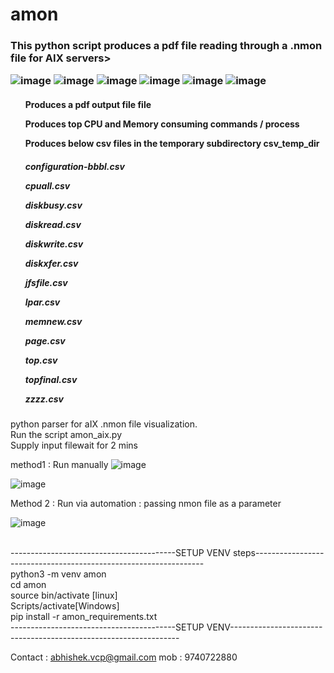 # amon
<h3>
<p>This python script produces a pdf file reading through a .nmon file for AIX servers></p>

![image](https://user-images.githubusercontent.com/46884901/216034351-f2fb2415-be38-4816-9adc-42bf6f9448e7.png)
![image](https://user-images.githubusercontent.com/46884901/216034503-cd208744-0792-4576-8879-49b558c7c2c5.png)
![image](https://user-images.githubusercontent.com/46884901/216034589-37dd14f5-ae54-4575-805e-3e7463d04c5d.png)
![image](https://user-images.githubusercontent.com/46884901/216034648-444c01b3-8052-4a96-9a10-a21a43eaacaa.png)
![image](https://user-images.githubusercontent.com/46884901/216034699-a73fca41-64f3-4fd6-b499-639498369655.png)
![image](https://user-images.githubusercontent.com/46884901/216034761-e833f85b-d1e7-4f19-aac4-d5106f2e5f36.png)
</h3>
<h4>
<ol>Produces a pdf output file file</ol>
<ol>Produces top CPU and Memory consuming commands / process </ol>
<ol>Produces below csv files in the temporary subdirectory csv_temp_dir </ol>
</h4>
<h5>
<ol>configuration-bbbl.csv</ol>
<ol>cpuall.csv</ol>
<ol>diskbusy.csv</ol>
<ol>diskread.csv</ol>
<ol>diskwrite.csv</ol>
<ol>diskxfer.csv</ol>
<ol>jfsfile.csv</ol>
<ol>lpar.csv</ol>
<ol>memnew.csv</ol>
<ol>page.csv</ol>
<ol>top.csv</ol>
<ol>topfinal.csv</ol>
<ol>zzzz.csv</ol>

</h5>

python parser for aIX .nmon file visualization. <br>Run the script amon_aix.py <br>Supply input filewait for 2 mins

method1 : Run manually 
![image](https://user-images.githubusercontent.com/46884901/216031772-eb6e9a5c-4265-4caf-89c4-4dacc343a568.png)

![image](https://user-images.githubusercontent.com/46884901/216031896-43ddae08-1f01-458e-a719-f21a70dd4549.png)


Method 2 : Run via automation : passing nmon file as a parameter 

![image](https://user-images.githubusercontent.com/46884901/216031669-388d0647-e617-4587-8420-d4f9120b37dd.png)

<br>
-----------------------------------------SETUP VENV steps-----------------------------------------------------------------
<br>
python3 -m venv amon
<br>
cd amon
<br>
source bin/activate [linux]
<br>
Scripts/activate[Windows]
<br>
pip install -r amon_requirements.txt
<br>
-----------------------------------------SETUP VENV-----------------------------------------------------------------

Contact : abhishek.vcp@gmail.com
mob : 9740722880
